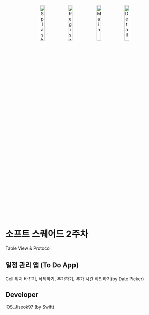 <p align = "center">
<img width="17%" alt="Splash" src="https://user-images.githubusercontent.com/64394744/129211025-15292e74-4860-407d-86b3-660ee7b2ff9b.png">
<img width="17%" alt="Register" src="https://user-images.githubusercontent.com/64394744/129211040-31c8faa1-f284-4e80-84bf-614aa8a5378a.png">
<img width="17%" alt="Main" src="https://user-images.githubusercontent.com/64394744/129211060-2f10e53c-34c5-4b3b-b545-500d54ddc91b.png">
<img width="17%" alt="Detail" src="https://user-images.githubusercontent.com/64394744/129211067-7852d5d6-f533-40c1-bfda-a1751e0fd19f.png">
</p>

# 소프트 스퀘어드 2주차
Table View & Protocol

## 일정 관리 앱 (To Do App)
Cell 위치 바꾸기, 삭제하기, 추가하기, 추가 시간 확인하기(by Date Picker)

## Developer
iOS_Jiseok97 (by Swift)
